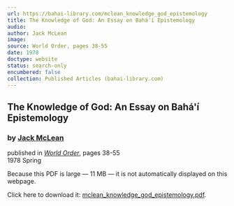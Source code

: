 ```yaml
---
url: https://bahai-library.com/mclean_knowledge_god_epistemology
title: The Knowledge of God: An Essay on Bahá'í Epistemology
audio: 
author: Jack McLean
image: 
source: World Order, pages 38-55
date: 1978
doctype: website
status: search-only
encumbered: false
collection: Published Articles (bahai-library.com)
---
```



## The Knowledge of God: An Essay on Bahá'í Epistemology

### by [Jack McLean](https://bahai-library.com/author/Jack+McLean)

published in [_World Order_](https://bahai-library.com/series/World%20Order), pages 38-55  
1978 Spring


Because this PDF is large — 11 MB — it is not automatically displayed on this webpage.

Click here to download it: [mclean\_knowledge\_god_epistemology.pdf](https://bahai-library.com/pdf/m/mclean_knowledge_god_epistemology.pdf).